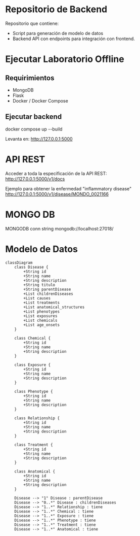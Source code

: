 # Repositorio de Backend
Repositorio que contiene:
- Script para generación de modelo de datos
- Backend API con endpoints para integración con frontend.

# Ejecutar Laboratorio Offline
## Requirimientos
- MongoDB
- Flask
- Docker / Docker Compose

## Ejecutar backend
docker compose up --build

Levanta en:
http://127.0.0.1:5000

# API REST
Acceder a toda la especificación de la API REST:\
http://127.0.0.1:5000/v1/docs 

Ejemplo para obtener la enfermedad "inflammatory disease" \
http://127.0.0.1:5000/v1/disease/MONDO_0021166

# MONGO DB
MONGODB conn string
mongodb://localhost:27018/

# Modelo de Datos
```mermaid
classDiagram
    class Disease {
        +String id
        +String name
        +String description
        +String titulo
        +String parentDisease
        +List childrenDiseases
        +List causes
        +List treatments
        +List anatomical_structures
        +List phenotypes
        +List exposures
        +List chemicals
        +List age_onsets
    }

    class Chemical {
        +String id
        +String name
        +String description
    }

    class Exposure {
        +String id
        +String name
        +String description
    }

    class Phenotype {
        +String id
        +String name
        +String description
    }

    class Relationship {
        +String id
        +String name
        +String description
    }

    class Treatment {
        +String id
        +String name
        +String description
    }

    class Anatomical {
        +String id
        +String name
        +String description
    }

    Disease --> "1" Disease : parentDisease
    Disease --> "0..*" Disease : childrenDiseases
    Disease --> "1..*" Relationship : tiene
    Disease --> "1..*" Chemical : tiene
    Disease --> "1..*" Exposure : tiene
    Disease --> "1..*" Phenotype : tiene
    Disease --> "1..*" Treatment : tiene
    Disease --> "1..*" Anatomical : tiene
